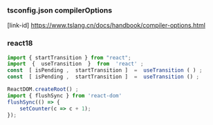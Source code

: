
### tsconfig.json compilerOptions
[link-id] https://www.tslang.cn/docs/handbook/compiler-options.html


### react18

```javascript
import { startTransition } from "react";
import  {  useTransition  }  from  'react' ; 
const  [ isPending ,  startTransition ]  =  useTransition ( ) ;
const  [ isPending ,  startTransition ]  =  useTransition () ; 

ReactDOM.createRoot() ;   
import { flushSync } from 'react-dom'
flushSync(() => {
    setCounter(c => c + 1);
});
```